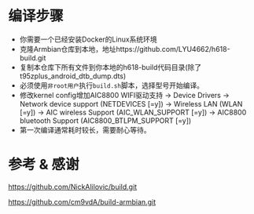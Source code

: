 # 编译步骤

- 你需要一个已经安装Docker的Linux系统环境
- 克隆Armbian仓库到本地，地址https://github.com/LYU4662/h618-build.git
- 复制本仓库下所有文件到你本地的h618-build代码目录(除了t95zplus_android_dtb_dump.dts)
- 必须使用`非root用户`执行`build.sh`脚本，选择型号开始编译。
- 修改kernel config增加AIC8800 WIFI驱动支持  -> Device Drivers   -> Network device support (NETDEVICES [=y])  -> Wireless LAN (WLAN [=y])    -> AIC wireless Support (AIC_WLAN_SUPPORT [=y])    -> AIC8800 bluetooth Support (AIC8800_BTLPM_SUPPORT [=y])
- 第一次编译通常耗时较长，需要耐心等待。



# 参考 & 感谢

https://github.com/NickAlilovic/build.git

https://github.com/cm9vdA/build-armbian.git


